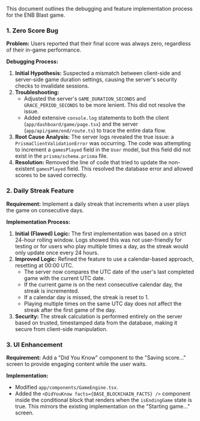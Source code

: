 This document outlines the debugging and feature implementation process for the ENB Blast game.

### 1. Zero Score Bug

**Problem:** Users reported that their final score was always zero, regardless of their in-game performance.

**Debugging Process:**

1.  **Initial Hypothesis:** Suspected a mismatch between client-side and server-side game duration settings, causing the server's security checks to invalidate sessions.
2.  **Troubleshooting:**
    *   Adjusted the server's `GAME_DURATION_SECONDS` and `GRACE_PERIOD_SECONDS` to be more lenient. This did not resolve the issue.
    *   Added extensive `console.log` statements to both the client (`app/dashboard/game/page.tsx`) and the server (`app/api/game/end/route.ts`) to trace the entire data flow.
3.  **Root Cause Analysis:** The server logs revealed the true issue: a `PrismaClientValidationError` was occurring. The code was attempting to increment a `gamesPlayed` field in the `User` model, but this field did not exist in the `prisma/schema.prisma` file.
4.  **Resolution:** Removed the line of code that tried to update the non-existent `gamesPlayed` field. This resolved the database error and allowed scores to be saved correctly.

### 2. Daily Streak Feature

**Requirement:** Implement a daily streak that increments when a user plays the game on consecutive days.

**Implementation Process:**

1.  **Initial (Flawed) Logic:** The first implementation was based on a strict 24-hour rolling window. Logs showed this was not user-friendly for testing or for users who play multiple times a day, as the streak would only update once every 24 hours.
2.  **Improved Logic:** Refined the feature to use a calendar-based approach, resetting at 00:00 UTC.
    *   The server now compares the UTC date of the user's last completed game with the current UTC date.
    *   If the current game is on the next consecutive calendar day, the streak is incremented.
    *   If a calendar day is missed, the streak is reset to 1.
    *   Playing multiple times on the same UTC day does not affect the streak after the first game of the day.
3.  **Security:** The streak calculation is performed entirely on the server based on trusted, timestamped data from the database, making it secure from client-side manipulation.

### 3. UI Enhancement

**Requirement:** Add a "Did You Know" component to the "Saving score..." screen to provide engaging content while the user waits.

**Implementation:**

*   Modified `app/components/GameEngine.tsx`.
*   Added the `<DidYouKnow facts={BASE_BLOCKCHAIN_FACTS} />` component inside the conditional block that renders when the `isEndingGame` state is true. This mirrors the existing implementation on the "Starting game..." screen.
